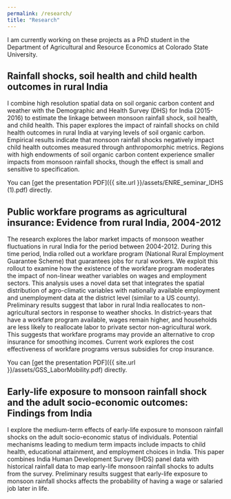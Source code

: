 ```yaml
---
permalink: /research/
title: "Research"
---
```

I am currently working on these projects as a PhD student in the Department of Agricultural and Resource Economics at Colorado State University.

## Rainfall shocks, soil health and child health outcomes in rural India

I combine high resolution spatial data on soil organic carbon content and weather with the Demographic and Health Survey (DHS) for India (2015-2016) to estimate the linkage between monsoon rainfall shock, soil health, and child health. This paper explores the impact of rainfall shocks on child health outcomes in rural India at varying levels of soil organic carbon. Empirical results indicate that monsoon rainfall shocks negatively impact child health outcomes measured through anthropomorphic metrics. Regions with high endowments of soil organic carbon content experience smaller impacts from monsoon rainfall shocks, though the effect is small and sensitive to specification. 

You can [get the presentation PDF]({{ site.url }}/assets/ENRE_seminar_IDHS (1).pdf) directly.

## Public workfare programs as agricultural insurance: Evidence from rural India, 2004-2012

The research explores the labor market impacts of monsoon weather fluctuations in rural India for the period between 2004-2012. During this time period, India rolled out a workfare program (National Rural Employment Guarantee Scheme) that guarantees jobs for rural workers. We exploit this rollout to examine how the existence of the workfare program moderates the impact of non-linear weather variables on wages and employment sectors. This analysis uses a novel data set that integrates the spatial distribution of agro-climatic variables with nationally available employment and unemployment data at the district level (similar to a US county). Preliminary results suggest that labor in rural India reallocates to non-agricultural sectors in response to weather shocks. In district-years that have a workfare program available, wages remain higher, and households are less likely to reallocate labor to private sector non-agricultural work. This suggests that workfare programs may provide an alternative to crop insurance for smoothing incomes. Current work explores the cost effectiveness of workfare programs versus subsidies for crop insurance.

You can [get the presentation PDF]({{ site.url }}/assets/GSS_LaborMobility.pdf) directly.

## Early-life exposure to monsoon rainfall shock and the adult socio-economic outcomes: Findings from India

I explore the medium-term effects of early-life exposure to monsoon rainfall shocks on the adult socio-economic status of individuals. Potential mechanisms leading to medium term impacts include impacts to child health, educational attainment, and employment choices in India. This paper combines India Human Development Survey (IHDS) panel data with historical rainfall data to map early-life monsoon rainfall shocks to adults from the survey. Preliminary results suggest that early-life exposure to monsoon rainfall shocks affects the probability of having a wage or salaried job later in life.
